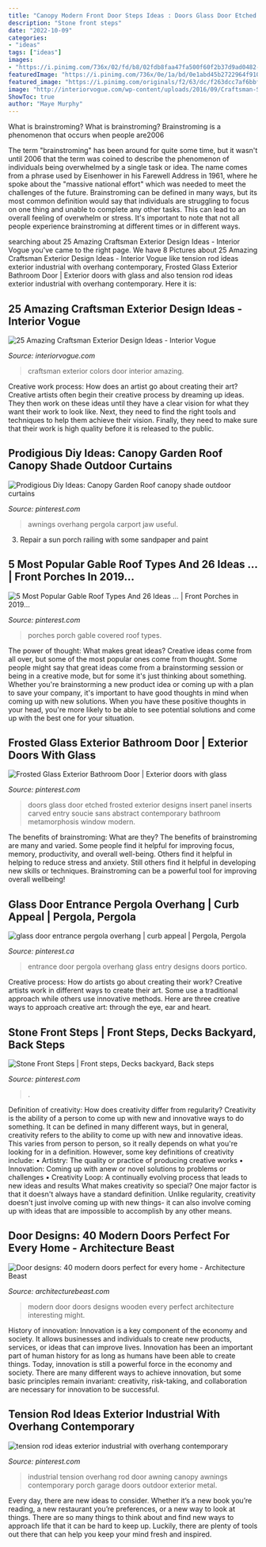 ```yaml
---
title: "Canopy Modern Front Door Steps Ideas : Doors Glass Door Etched Frosted Exterior Designs Insert Panel Inserts Carved Entry Soucie Sans Abstract Contemporary Bathroom Metamorphosis Window Modern"
description: "Stone front steps"
date: "2022-10-09"
categories:
- "ideas"
tags: ["ideas"]
images:
- "https://i.pinimg.com/736x/02/fd/b8/02fdb8faa47fa500f60f2b37d9ad0482--covered-porches-front-covered-porch-ideas.jpg?b=t"
featuredImage: "https://i.pinimg.com/736x/0e/1a/bd/0e1abd45b2722964f91027292bb99435--front-door-entrance-front-doors.jpg?b=t"
featured_image: "https://i.pinimg.com/originals/f2/63/dc/f263dcc7af6bbfa8f72afd339ceb63e6.jpg"
image: "http://interiorvogue.com/wp-content/uploads/2016/09/Craftsman-Style-Front-Door-Colors-Exterior-Design.jpg"
ShowToc: true
author: "Maye Murphy"
---
```



What is brainstroming?
What is brainstroming? Brainstroming is a phenomenon that occurs when people are2006

The term "brainstroming" has been around for quite some time, but it wasn't until 2006 that the term was coined to describe the phenomenon of individuals being overwhelmed by a single task or idea. The name comes from a phrase used by Eisenhower in his Farewell Address in 1961, where he spoke about the "massive national effort" which was needed to meet the challenges of the future. Brainstroming can be defined in many ways, but its most common definition would say that individuals are struggling to focus on one thing and unable to complete any other tasks. This can lead to an overall feeling of overwhelm or stress. It's important to note that not all people experience brainstroming at different times or in different ways.

	

		
searching about 25 Amazing Craftsman Exterior Design Ideas - Interior Vogue you've came to the right page. We have 8 Pictures about 25 Amazing Craftsman Exterior Design Ideas - Interior Vogue like tension rod ideas exterior industrial with overhang contemporary, Frosted Glass Exterior Bathroom Door | Exterior doors with glass and also tension rod ideas exterior industrial with overhang contemporary. Here it is:
		
    
## 25 Amazing Craftsman Exterior Design Ideas - Interior Vogue

<img loading=lazy src="http://interiorvogue.com/wp-content/uploads/2016/09/Craftsman-Style-Front-Door-Colors-Exterior-Design.jpg" onerror="this.onerror=null;this.src='https://tse3.mm.bing.net/th?id=OIP.aXEpa0VBgBsLf5qw99q1twHaLK&amp;pid=15.1';" alt="25 Amazing Craftsman Exterior Design Ideas - Interior Vogue">

_Source: interiorvogue.com_

>craftsman exterior colors door interior amazing. 

	

Creative work process: How does an artist go about creating their art?
Creative artists often begin their creative process by dreaming up ideas. They then work on these ideas until they have a clear vision for what they want their work to look like. Next, they need to find the right tools and techniques to help them achieve their vision. Finally, they need to make sure that their work is high quality before it is released to the public.

    
## Prodigious Diy Ideas: Canopy Garden Roof Canopy Shade Outdoor Curtains

<img loading=lazy src="https://i.pinimg.com/736x/6e/fb/c6/6efbc6032d6542711ac4d291329c7306.jpg" onerror="this.onerror=null;this.src='https://tse2.mm.bing.net/th?id=OIP.sMSBzJmeKMIW9hTmsgMnrgHaKg&amp;pid=15.1';" alt="Prodigious Diy Ideas: Canopy Garden Roof canopy shade outdoor curtains">

_Source: pinterest.com_

>awnings overhang pergola carport jaw useful. 

	

3. Repair a sun porch railing with some sandpaper and paint

    
## 5 Most Popular Gable Roof Types And 26 Ideas … | Front Porches In 2019…

<img loading=lazy src="https://i.pinimg.com/736x/02/fd/b8/02fdb8faa47fa500f60f2b37d9ad0482--covered-porches-front-covered-porch-ideas.jpg?b=t" onerror="this.onerror=null;this.src='https://tse3.mm.bing.net/th?id=OIP.4mMrlYQGyc7ld-g2zR_eewHaJ4&amp;pid=15.1';" alt="5 Most Popular Gable Roof Types And 26 Ideas … | Front Porches in 2019…">

_Source: pinterest.com_

>porches porch gable covered roof types. 

	

The power of thought: What makes great ideas?
Creative ideas come from all over, but some of the most popular ones come from thought. Some people might say that great ideas come from a brainstorming session or being in a creative mode, but for some it's just thinking about something. Whether you're brainstorming a new product idea or coming up with a plan to save your company, it's important to have good thoughts in mind when coming up with new solutions. When you have these positive thoughts in your head, you're more likely to be able to see potential solutions and come up with the best one for your situation.

    
## Frosted Glass Exterior Bathroom Door | Exterior Doors With Glass

<img loading=lazy src="https://i.pinimg.com/originals/54/d4/3e/54d43e888a5c4c1168ff22a29d8174e6.jpg" onerror="this.onerror=null;this.src='https://tse2.mm.bing.net/th?id=OIP.6XvOlJzfS_dZGw-3pjPnugHaJ4&amp;pid=15.1';" alt="Frosted Glass Exterior Bathroom Door | Exterior doors with glass">

_Source: pinterest.com_

>doors glass door etched frosted exterior designs insert panel inserts carved entry soucie sans abstract contemporary bathroom metamorphosis window modern. 

	

The benefits of brainstroming: What are they?
The benefits of brainstroming are many and varied. Some people find it helpful for improving focus, memory, productivity, and overall well-being. Others find it helpful in helping to reduce stress and anxiety. Still others find it helpful in developing new skills or techniques. Brainstroming can be a powerful tool for improving overall wellbeing!

    
## Glass Door Entrance Pergola Overhang | Curb Appeal | Pergola, Pergola

<img loading=lazy src="https://i.pinimg.com/736x/0e/1a/bd/0e1abd45b2722964f91027292bb99435--front-door-entrance-front-doors.jpg?b=t" onerror="this.onerror=null;this.src='https://tse1.mm.bing.net/th?id=OIP.MhQCwu2UNterxrP_ta6iFAHaLG&amp;pid=15.1';" alt="glass door entrance pergola overhang | curb appeal | Pergola, Pergola">

_Source: pinterest.ca_

>entrance door pergola overhang glass entry designs doors portico. 

	

Creative process: How do artists go about creating their work?
Creative artists work in different ways to create their art. Some use a traditional approach while others use innovative methods. Here are three creative ways to approach creative art: through the eye, ear and heart.

    
## Stone Front Steps | Front Steps, Decks Backyard, Back Steps

<img loading=lazy src="https://i.pinimg.com/originals/f2/63/dc/f263dcc7af6bbfa8f72afd339ceb63e6.jpg" onerror="this.onerror=null;this.src='https://tse4.mm.bing.net/th?id=OIP.2p57cAVliGd8E_dyiEiO2gHaJ3&amp;pid=15.1';" alt="Stone Front Steps | Front steps, Decks backyard, Back steps">

_Source: pinterest.com_

>. 

	

Definition of creativity: How does creativity differ from regularity?
Creativity is the ability of a person to come up with new and innovative ways to do something. It can be defined in many different ways, but in general, creativity refers to the ability to come up with new and innovative ideas. This varies from person to person, so it really depends on what you're looking for in a definition. However, some key definitions of creativity include: • Artistry: The quality or practice of producing creative works • Innovation: Coming up with anew or novel solutions to problems or challenges • Creativity Loop: A continually evolving process that leads to new ideas and results 
What makes creativity so special? One major factor is that it doesn't always have a standard definition. Unlike regularity, creativity doesn't just involve coming up with new things- it can also involve coming up with ideas that are impossible to accomplish by any other means.

    
## Door Designs: 40 Modern Doors Perfect For Every Home - Architecture Beast

<img loading=lazy src="http://www.architecturebeast.com/wp-content/uploads/2016/03/Door-designs-40-modern-doors-perfect-for-every-home-featured-on-architecture-beast-30.jpg" onerror="this.onerror=null;this.src='https://tse1.mm.bing.net/th?id=OIP.zTkzRytesVTKjTGDKC_2egHaLH&amp;pid=15.1';" alt="Door designs: 40 modern doors perfect for every home - Architecture Beast">

_Source: architecturebeast.com_

>modern door doors designs wooden every perfect architecture interesting might. 

	

History of innovation:
Innovation is a key component of the economy and society. It allows businesses and individuals to create new products, services, or ideas that can improve lives. Innovation has been an important part of human history for as long as humans have been able to create things. Today, innovation is still a powerful force in the economy and society. There are many different ways to achieve innovation, but some basic principles remain invariant: creativity, risk-taking, and collaboration are necessary for innovation to be successful.

    
## Tension Rod Ideas Exterior Industrial With Overhang Contemporary

<img loading=lazy src="https://i.pinimg.com/736x/ef/b2/f3/efb2f31787a45f1d6227aa32c4769cae.jpg" onerror="this.onerror=null;this.src='https://tse2.mm.bing.net/th?id=OIP.9KlRpdlvL7EWKZdmtDwGPwHaJ9&amp;pid=15.1';" alt="tension rod ideas exterior industrial with overhang contemporary">

_Source: pinterest.com_

>industrial tension overhang rod door awning canopy awnings contemporary porch garage doors outdoor exterior metal. 

	

Every day, there are new ideas to consider. Whether it’s a new book you’re reading, a new restaurant you’re preferences, or a new way to look at things. There are so many things to think about and find new ways to approach life that it can be hard to keep up. Luckily, there are plenty of tools out there that can help you keep your mind fresh and inspired.

